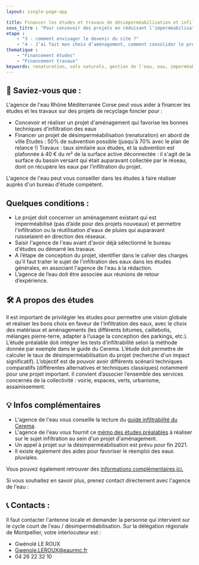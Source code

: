 ```yaml
---
layout: single-page-app

title: Financer les études et travaux de désimperméabilisation et infiltration des eaux - Solliciter l'Agence de l'eau Rhône Méditerranée Corse
sous_titre : "Pour concevoir des projets en réduisant l'imperméabilisation des sols, et pour les projets de renaturation."
etape :
    - "3 - comment envisager le devenir du site ?"
    - "4 - J’ai fait mon choix d’aménagement, comment consolider le projet avant d’attaquer les travaux ?"
thematique :
    - "Financement études"
    - "Financement travaux"
keywords: renaturation, sols naturels, gestion de l'eau, eau, imperméabilisation
---
```


## 🚀 Saviez-vous que :

L'agence de l'eau Rhône Méditerranée Corse peut vous aider à financer les études et les travaux sur des projets de recyclage foncier pour :

* Concevoir et réaliser un projet d'aménagement qui favorise les bonnes techniques d'infiltration des eaux
* Financer un projet de désimperméabilisation (renaturation) en abord de ville
Etudes : 50% de subvention possible (jusqu'à 70% avec le plan de relance !)
Travaux : taux similaire aux études, et la subvention est plafonnée à 40 € du m² de la surface active déconnectée : il s'agit de la surface du bassin versant qui était auparavant collectée par le réseau, dont on récupère les eaux par l’infiltration du projet.

L'agence de l'eau peut vous conseiller dans les études à faire réaliser auprès d'un bureau d'étude compétent.

## Quelques conditions :

* Le projet doit concerner un aménagement existant qui est imperméabilisé (pas d’aide pour des projets nouveaux) et permettre l'infiltration ou la réutilisation d'eaux de pluies qui auparavant ruisselaient en direction des réseaux.
* Saisir l'agence de l'eau avant d'avoir déjà sélectionné le bureau d'études ou démarré les travaux.
* A l’étape de conception du projet, identifier dans le cahier des charges qu’il faut traiter le sujet de l'infiltration des eaux dans les études générales, en associant l'agence de l'eau à la rédaction.
* L’agence de l’eau doit être associée aux réunions de retour d’expérience.

## 🛠 A propos des études

Il est important de privilégier les études pour permettre une vision globale et réaliser les bons choix en faveur de l'infiltration des eaux, avec le choix des matériaux et aménagements (les différents bitumes, caillebotis, mélanges pierre-terre, adapter à l’usage la conception des parkings, etc.).
L’étude préalable doit intégrer les tests d’infiltrabilité selon la méthode donnée par exemple dans le guide du Cerema. L’étude doit permettre de calculer le taux de désimperméabilisation du projet (recherche d'un impact significatif).
L’objectif est de pouvoir avoir différents scénarii techniques comparatifs (différentes alternatives et techniques classiques) notamment pour une projet important.
Il convient d’associer l’ensemble des services concernés de la collectivité : voirie, espaces, verts, urbanisme, assainissement.

## 💡 Infos complémentaires

* L'agence de l'eau vous conseille la lecture du [guide infiltrabilité du Cerema](./static/Guide_infiltrabilite_des_sols.pdf).
* L'agence de l'eau vous fournit ce [mémo des études préalables](./static/EP_Minimum_Etudes_pjt_amenagement_VD.PDF) à réaliser sur le sujet infiltration au sein d'un projet d'aménagement.
* Un appel à projet sur la désimperméabilisation est prévu pour fin 2021.
* Il existe également des aides pour favoriser le réemploi des eaux pluviales.

Vous pouvez également retrouver des [informations complémentaires ici.](https://eau-grandsudouest.fr/usages-enjeux-eau/activites-economiques-amenagements/eau-urbanisme/repenser-eau-dans-ville)

Si vous souhaitez en savoir plus, prenez contact directement avec l'agence de l'eau :

## 📞 Contacts :

Il faut contacter l'antenne locale et demander la personne qui intervient sur le cycle court de l'eau / désimperméabilisation.
Sur la délégation régionale de Montpellier, votre interlocuteur est :

- Gwénolé LE ROUX
- Gwenole.LEROUX@eaurmc.fr
- 04 26 22 32 10

